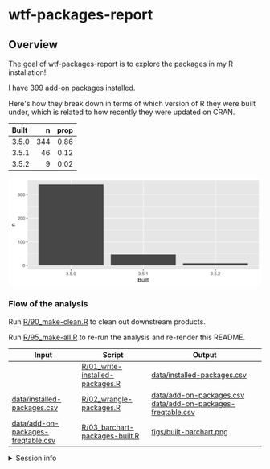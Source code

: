 
<!-- README.md is generated from README.Rmd. Please edit that file -->
wtf-packages-report
===================

Overview
--------

The goal of wtf-packages-report is to explore the packages in my R installation!

I have 399 add-on packages installed.

Here's how they break down in terms of which version of R they were built under, which is related to how recently they were updated on CRAN.

| Built |    n|  prop|
|:------|----:|-----:|
| 3.5.0 |  344|  0.86|
| 3.5.1 |   46|  0.12|
| 3.5.2 |    9|  0.02|

![](figs/built-barchart.png)

### Flow of the analysis

Run [R/90\_make-clean.R](R/90_make-clean.R) to clean out downstream products.

Run [R/95\_make-all.R](R/95_make-all.R) to re-run the analysis and re-render this README.

<table>
<colgroup>
<col width="27%" />
<col width="27%" />
<col width="44%" />
</colgroup>
<thead>
<tr class="header">
<th>Input</th>
<th>Script</th>
<th>Output</th>
</tr>
</thead>
<tbody>
<tr class="odd">
<td></td>
<td><a href="R/01_write-installed-packages.R" class="uri">R/01_write-installed-packages.R</a></td>
<td><a href="data/installed-packages.csv" class="uri">data/installed-packages.csv</a></td>
</tr>
<tr class="even">
<td><a href="data/installed-packages.csv" class="uri">data/installed-packages.csv</a></td>
<td><a href="R/02_wrangle-packages.R" class="uri">R/02_wrangle-packages.R</a></td>
<td><a href="data/add-on-packages.csv" class="uri">data/add-on-packages.csv</a><br><a href="data/add-on-packages-freqtable.csv" class="uri">data/add-on-packages-freqtable.csv</a></td>
</tr>
<tr class="odd">
<td><a href="data/add-on-packages-freqtable.csv" class="uri">data/add-on-packages-freqtable.csv</a></td>
<td><a href="R/03_barchart-packages-built.R" class="uri">R/03_barchart-packages-built.R</a></td>
<td><a href="figs/built-barchart.png" class="uri">figs/built-barchart.png</a></td>
</tr>
</tbody>
</table>

<details>

<summary>Session info</summary>

``` r
devtools::session_info()
#> - Session info ----------------------------------------------------------
#>  setting  value                       
#>  version  R version 3.5.1 (2018-07-02)
#>  os       Windows >= 8 x64            
#>  system   x86_64, mingw32             
#>  ui       RStudio                     
#>  language (EN)                        
#>  collate  Italian_Italy.1252          
#>  ctype    Italian_Italy.1252          
#>  tz       America/Chicago             
#>  date     2019-02-01                  
#> 
#> - Packages --------------------------------------------------------------
#>  package     * version date       lib source        
#>  assertthat    0.2.0   2017-04-11 [1] CRAN (R 3.5.1)
#>  backports     1.1.3   2018-12-14 [1] CRAN (R 3.5.2)
#>  bindr         0.1.1   2018-03-13 [1] CRAN (R 3.5.2)
#>  bindrcpp    * 0.2.2   2018-03-29 [1] CRAN (R 3.5.2)
#>  broom         0.5.1   2018-12-05 [1] CRAN (R 3.5.2)
#>  callr         3.1.1   2018-12-21 [1] CRAN (R 3.5.2)
#>  cellranger    1.1.0   2016-07-27 [1] CRAN (R 3.5.2)
#>  cli           1.0.1   2018-09-25 [1] CRAN (R 3.5.1)
#>  colorspace    1.3-2   2016-12-14 [1] CRAN (R 3.5.1)
#>  crayon        1.3.4   2017-09-16 [1] CRAN (R 3.5.1)
#>  desc          1.2.0   2018-05-01 [1] CRAN (R 3.5.2)
#>  devtools      2.0.1   2018-10-26 [1] CRAN (R 3.5.2)
#>  digest        0.6.18  2018-10-10 [1] CRAN (R 3.5.1)
#>  dplyr       * 0.7.8   2018-11-10 [1] CRAN (R 3.5.2)
#>  evaluate      0.12    2018-10-09 [1] CRAN (R 3.5.2)
#>  forcats     * 0.3.0   2018-02-19 [1] CRAN (R 3.5.2)
#>  fs            1.2.6   2018-08-23 [1] CRAN (R 3.5.2)
#>  generics      0.0.2   2018-11-29 [1] CRAN (R 3.5.2)
#>  ggplot2     * 3.1.0   2018-10-25 [1] CRAN (R 3.5.1)
#>  glue          1.3.0   2018-07-17 [1] CRAN (R 3.5.1)
#>  gtable        0.2.0   2016-02-26 [1] CRAN (R 3.5.1)
#>  haven         2.0.0   2018-11-22 [1] CRAN (R 3.5.2)
#>  here          0.1     2017-05-28 [1] CRAN (R 3.5.2)
#>  highr         0.7     2018-06-09 [1] CRAN (R 3.5.2)
#>  hms           0.4.2   2018-03-10 [1] CRAN (R 3.5.2)
#>  htmltools     0.3.6   2017-04-28 [1] CRAN (R 3.5.2)
#>  httr          1.4.0   2018-12-11 [1] CRAN (R 3.5.2)
#>  jsonlite      1.6     2018-12-07 [1] CRAN (R 3.5.2)
#>  knitr         1.21    2018-12-10 [1] CRAN (R 3.5.2)
#>  lattice       0.20-35 2017-03-25 [2] CRAN (R 3.5.1)
#>  lazyeval      0.2.1   2017-10-29 [1] CRAN (R 3.5.1)
#>  lubridate     1.7.4   2018-04-11 [1] CRAN (R 3.5.2)
#>  magrittr      1.5     2014-11-22 [1] CRAN (R 3.5.1)
#>  memoise       1.1.0   2017-04-21 [1] CRAN (R 3.5.2)
#>  modelr        0.1.2   2018-05-11 [1] CRAN (R 3.5.2)
#>  munsell       0.5.0   2018-06-12 [1] CRAN (R 3.5.1)
#>  nlme          3.1-137 2018-04-07 [2] CRAN (R 3.5.1)
#>  pillar        1.3.0   2018-07-14 [1] CRAN (R 3.5.1)
#>  pkgbuild      1.0.2   2018-10-16 [1] CRAN (R 3.5.2)
#>  pkgconfig     2.0.2   2018-08-16 [1] CRAN (R 3.5.2)
#>  pkgload       1.0.2   2018-10-29 [1] CRAN (R 3.5.2)
#>  plyr          1.8.4   2016-06-08 [1] CRAN (R 3.5.1)
#>  prettyunits   1.0.2   2015-07-13 [1] CRAN (R 3.5.2)
#>  processx      3.2.1   2018-12-05 [1] CRAN (R 3.5.2)
#>  ps            1.3.0   2018-12-21 [1] CRAN (R 3.5.2)
#>  purrr       * 0.3.0   2019-01-27 [1] CRAN (R 3.5.2)
#>  R6            2.3.0   2018-10-04 [1] CRAN (R 3.5.1)
#>  Rcpp          1.0.0   2018-11-07 [1] CRAN (R 3.5.1)
#>  readr       * 1.3.1   2018-12-21 [1] CRAN (R 3.5.2)
#>  readxl        1.2.0   2018-12-19 [1] CRAN (R 3.5.2)
#>  remotes       2.0.2   2018-10-30 [1] CRAN (R 3.5.2)
#>  rlang         0.3.1   2019-01-08 [1] CRAN (R 3.5.2)
#>  rmarkdown     1.11    2018-12-08 [1] CRAN (R 3.5.2)
#>  rprojroot     1.3-2   2018-01-03 [1] CRAN (R 3.5.2)
#>  rstudioapi    0.9.0   2019-01-09 [1] CRAN (R 3.5.2)
#>  rvest         0.3.2   2016-06-17 [1] CRAN (R 3.5.2)
#>  scales        1.0.0   2018-08-09 [1] CRAN (R 3.5.1)
#>  sessioninfo   1.1.1   2018-11-05 [1] CRAN (R 3.5.2)
#>  stringi       1.2.4   2018-07-20 [1] CRAN (R 3.5.1)
#>  stringr     * 1.3.1   2018-05-10 [1] CRAN (R 3.5.1)
#>  tibble      * 1.4.2   2018-01-22 [1] CRAN (R 3.5.1)
#>  tidyr       * 0.8.2   2018-10-28 [1] CRAN (R 3.5.2)
#>  tidyselect    0.2.5   2018-10-11 [1] CRAN (R 3.5.2)
#>  tidyverse   * 1.2.1   2017-11-14 [1] CRAN (R 3.5.2)
#>  usethis       1.4.0   2018-08-14 [1] CRAN (R 3.5.2)
#>  withr         2.1.2   2018-03-15 [1] CRAN (R 3.5.1)
#>  xfun          0.4     2018-10-23 [1] CRAN (R 3.5.2)
#>  xml2          1.2.0   2018-01-24 [1] CRAN (R 3.5.2)
#>  yaml          2.2.0   2018-07-25 [1] CRAN (R 3.5.2)
#> 
#> [1] C:/Users/enxhi/OneDrive/Documenti/R/win-library/3.5
#> [2] C:/Program Files/R/R-3.5.1/library
```

</details>
